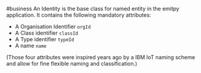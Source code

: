 #business
An Identity is the base class for named entity in the emitpy application.
It contains the following mandatory attributes:
- A Organisation Identifier `orgId`
- A Class identifier `classId`
- A Type identifier `typeId`
- A name `name`

(Those four attributes were inspired years ago by a IBM IoT naming scheme and allow for fine flexible naming and classification.)
